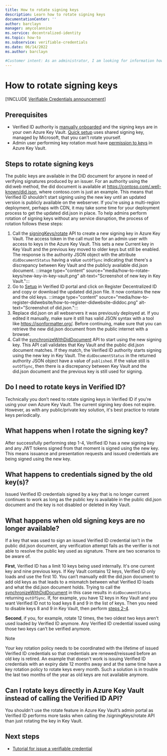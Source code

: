 ```yaml
---
title: How to rotate signing keys
description: Learn how to rotate signing keys
documentationCenter: ''
author: barclayn
manager: amycolannino
ms.service: decentralized-identity
ms.topic: how-to
ms.subservice: verifiable-credentials
ms.date: 06/14/2022
ms.author: barclayn

#Customer intent: As an administrator, I am looking for information how to rotate signing keys 
---
```


# How to rotate signing keys

[!INCLUDE [Verifiable Credentials announcement](~/../azure-docs-pr/includes/verifiable-credentials-brand.md)]


## Prerequisites

- Verified ID authority is [manually onboarded](verifiable-credentials-configure-tenant.md) and the signing keys are in your own Azure Key Vault. [Quick setup](verifiable-credentials-configure-tenant-quick.md) uses shared signing key, managed by Microsoft, that you can’t rotate yourself.
- Admin user performing key rotation must have [permission to keys](verifiable-credentials-configure-tenant.md#set-access-policies-for-the-verified-id-admin-user) in Azure Key Vault.


## Steps to rotate signing keys

The public keys are available in the DID document for anyone in need of verifying signatures produced by an issuer. For an authority using the did:web method, the did document is available at https://contoso.com/.well-known/did.json, where contoso.com is just an example. This means that Verified ID shouldn’t  start signing using the new key until an updated version is publicly available on the webserver. If you're using a multi-region deployment, perhaps with CDN, it may take some time for your deployment process to get the updated did.json in place. To help admins perform rotation of signing keys without any service disruption, the process of rotation follows these steps:

1.	Call the [signingKeys/rotate](admin-api.md#rotate-signing-key) API to create a new signing key in Azure Key Vault. The access token in the call must be for an admin user with access to keys in the Azure Key Vault. This sets a new Current key in Key Vault and the previous key moved to older keys but still be enabled. The response is the authority JSON object with the attribute `didDocumentStatus` having a value `outOfSync` indicating that there's a discrepancy between Key Vault and the publicly available did.json document.
   :::image type="content" source="media/how-to-rotate-keys/new-key-in-key-vault.png" alt-text="Screenshot of new key in Key Vault.":::
1.	Go to [Setup](https://entra.microsoft.com/#view/Microsoft_AAD_DecentralizedIdentity/SetupBlade) in Verified ID portal and click on Register Decentralized ID and copy or download the updated did.json file. It now contains the new and the old keys.
   :::image type="content" source="media/how-to-register-didwebsite/how-to-register-didwebsite-diddoc.png" alt-text="Screenshot of did.json.":::
1.	Replace did.json on all webservers it was previously deployed at. If you edited it manually, make sure it still has valid JSON syntax with a tool like https://jsonformatter.org/. Before continuing, make sure that you can retrieve the new did.json document from the public internet with a browser.
1.	Call the [synchronizeWithDidDocument](admin-api.md#synchronize-with-did-document) API to start using the new signing key. This API call validates that Key Vault and the public did.json document matches. If they match, the Verified ID authority starts signing using the new key in Key Vault. The `didDocumentStatus` in the returned authority JSON object have a value of `published`. If the value still is `outOfSync`, then there is a discrepancy between Key Vault and the did.json document and the previous key is still used for signing.

## Do I need to rotate keys in Verified ID?
Technically you don’t need to rotate signing keys in Verified ID if you're using your own Azure Key Vault. The current signing key does not expire. However, as with any public/private key solution, it's best practice to rotate keys periodically.

## What happens when I rotate the signing key?
After successfully performing step 1-4, Verified ID has a new signing key and any JWT tokens signed from that moment is signed using the new key. This means issuance and presentation requests and issued credentials are being signed using the new key.

## What happens to credentials signed by the old key(s)?
Issued Verified ID credentials signed by a key that is no longer current continues to work as long as the public key is available in the public did.json document and the key is not disabled or deleted in Key Vault.

## What happens when old signing keys are no longer available?
If a key that was used to sign an issued Verified ID credential isn't in the public did.json document, any verification attempt fails as the verifier is not able to resolve the public key used as signature. There are two scenarios to be aware of.
 
**First**, Verified ID has a limit 10 keys being used internally. It's one current key and nine previous keys. If Key Vault contains 12 keys, Verified ID only loads and use the first 10. You can’t manually edit the did.json document to add old keys as that leads to a mismatch between what Verified ID loads and what the did.json document holds. Trying to call the [synchronizeWithDidDocument](admin-api.md#synchronize-with-did-document) in this case results in `didDocumentStatus` returning `outOfSync`. If, for example, you have 12 keys in Key Vault and you want Verified ID not to load keys 8 and 9 in the list of keys. Then you need to disable keys 8 and 9 in Key Vault, then perform [steps 2-4](#steps-to-rotate-signing-keys).

**Second**, if you, for example, rotate 12 times, the two oldest two keys aren't used loaded by Verified ID anymore. Any Verified ID credential issued using those two keys can’t be verified anymore.

>[!NOTE]
> Your key rotation policy needs to be coordinated with the lifetime of issued Verified ID credentials so that credentials are renewed/reissued before an old key is retired. An example that doesn't work is issuing Verified ID credentials with an expiry date 12 months away and at the same time have a key rotation policy to rotate keys every month. Such a solution is in trouble the last two months of the year as old keys are not available anymore.

## Can I rotate keys directly in Azure Key Vault instead of calling the Verified ID API?
You shouldn't use the rotate feature in Azure Key Vault’s admin portal as Verified ID performs more tasks when calling the /signingKeys/rotate API than just rotating the key in Key Vault.

## Next steps

- [Tutorial for issue a verifiable credential](verifiable-credentials-configure-issuer.md)